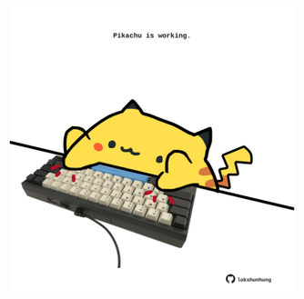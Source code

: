 <!-- built at 30/04/2021, 10:02:15 UTC -->
<p align="center">
  <img width="500" height="500" src="./ReadmeImage.svg">
</p>
